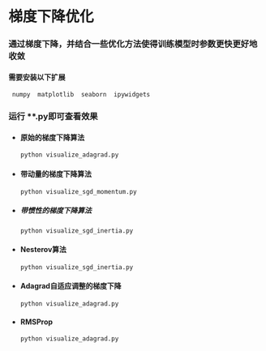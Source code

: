 # 梯度下降优化
### 通过梯度下降，并结合一些优化方法使得训练模型时参数更快更好地收敛
#### 需要安装以下扩展
 ` numpy 
 matplotlib 
 seaborn 
 ipywidgets` 
 ### 运行 **.py即可查看效果
+ #### 原始的梯度下降算法
    ` python visualize_adagrad.py ` 
+ #### 带动量的梯度下降算法
     ` python visualize_sgd_momentum.py ` 
+ ##### 带惯性的梯度下降算法
    ` python visualize_sgd_inertia.py ` 
+ #### Nesterov算法
    ` python visualize_sgd_inertia.py ` 
+ #### Adagrad自适应调整的梯度下降
    ` python visualize_adagrad.py ` 
+ #### RMSProp
     ` python visualize_adagrad.py ` 
